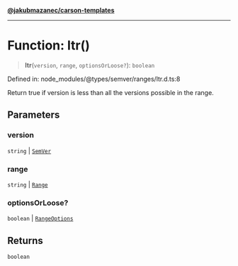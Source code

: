 [**@jakubmazanec/carson-templates**](../../../../README.md)

---

# Function: ltr()

> **ltr**(`version`, `range`, `optionsOrLoose?`): `boolean`

Defined in: node_modules/@types/semver/ranges/ltr.d.ts:8

Return true if version is less than all the versions possible in the range.

## Parameters

### version

`string` | [`SemVer`](../classes/SemVer.md)

### range

`string` | [`Range`](../classes/Range.md)

### optionsOrLoose?

`boolean` | [`RangeOptions`](../interfaces/RangeOptions.md)

## Returns

`boolean`
